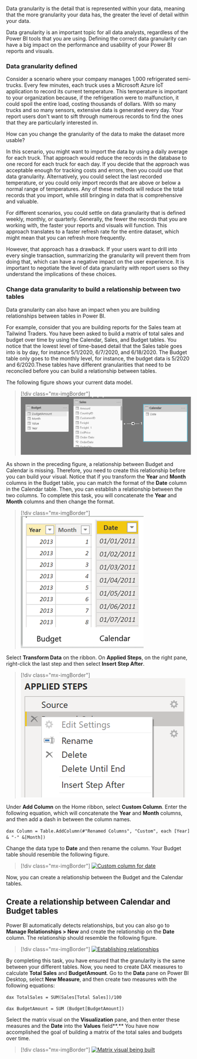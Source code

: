 Data granularity is the detail that is represented within your data, meaning that the more granularity your data has, the greater the level of detail within your data.

Data granularity is an important topic for all data analysts, regardless of the Power BI tools that you are using. Defining the correct data granularity can have a big impact on the performance and usability of your Power BI reports and visuals.

### Data granularity defined

Consider a scenario where your company manages 1,000 refrigerated semi-trucks. Every few minutes, each truck uses a Microsoft Azure IoT application to record its current temperature. This temperature is important to your organization because, if the refrigeration were to malfunction, it could spoil the entire load, costing thousands of dollars. With so many trucks and so many sensors, extensive data is generated every day. Your report users don't want to sift through numerous records to find the ones that they are particularly interested in.

How can you change the granularity of the data to make the dataset more usable?

In this scenario, you might want to import the data by using a daily average for each truck. That approach would reduce the records in the database to one record for each truck for each day. If you decide that the approach was acceptable enough for tracking costs and errors, then you could use that data granularity. Alternatively, you could select the last recorded temperature, or you could only import records that are above or below a normal range of temperatures. Any of these methods will reduce the total records that you import, while still bringing in data that is comprehensive and valuable.

For different scenarios, you could settle on data granularity that is defined weekly, monthly, or quarterly. Generally, the fewer the records that you are working with, the faster your reports and visuals will function. This approach translates to a faster refresh rate for the entire dataset, which might mean that you can refresh more frequently.

However, that approach has a drawback. If your users want to drill into every single transaction, summarizing the granularity will prevent them from doing that, which can have a negative impact on the user experience. It is important to negotiate the level of data granularity with report users so they understand the implications of these choices.

### Change data granularity to build a relationship between two tables

Data granularity can also have an impact when you are building relationships between tables in Power BI.

For example, consider that you are building reports for the Sales team at Tailwind Traders. You have been asked to build a matrix of total sales and budget over time by using the Calendar, Sales, and Budget tables. You notice that the lowest level of time-based detail that the Sales table goes into is by day, for instance 5/1/2020, 6/7/2020, and 6/18/2020. The Budget table only goes to the monthly level, for instance, the budget data is 5/2020 and 6/2020.These tables have different granularities that need to be reconciled before you can build a relationship between tables.

The following figure shows your current data model.

> [!div class="mx-imgBorder"]
> [![Screenshot of data granularity in data model](../media/05-data-granularity-example-01-ss.png)](../media/05-data-granularity-example-01-ss.png#lightbox)

As shown in the preceding figure, a relationship between Budget and Calendar is missing. Therefore, you need to create this relationship before you can build your visual. Notice that if you transform the **Year** and **Month** columns in the Budget table, you can match the format of the **Date** column in the Calendar table. Then, you can establish a relationship between the two columns. To complete this task, you will concatenate the **Year** and **Month** columns and then change the format.

> [!div class="mx-imgBorder"]
> [![Budget and Calendar tables](../media/05-budget-calendar-tables-9-ss.png)](../media/05-budget-calendar-tables-9-ss.png#lightbox)

Select **Transform Data** on the ribbon. On **Applied Steps**, on the right pane, right-click the last step and then select **Insert Step After**.

> [!div class="mx-imgBorder"]
> [![Applied Steps Visual](../media/05-applied-steps-10-ss.png)](../media/05-applied-steps-10-ss.png#lightbox)

Under **Add Column** on the Home ribbon, select **Custom Column**. Enter the following equation, which will concatenate the **Year** and **Month** columns, and then add a dash in between the column names.

```dax Column = Table.AddColumn(#"Renamed Columns", "Custom", each [Year] & "-" &[Month])```

Change the data type to **Date** and then rename the column. Your Budget table should resemble the following figure.

> [!div class="mx-imgBorder"]
> [![Custom column for date](../media/05-custom-column-date-02-ssm.png)](../media/05-custom-column-date-02-ssm.png#lightbox)

Now, you can create a relationship between the Budget and the Calendar tables.

## Create a relationship between Calendar and Budget tables 

Power BI automatically detects relationships, but you can also go to **Manage Relationships > New** and create the relationship on the **Date** column. The relationship should resemble the following figure.

> [!div class="mx-imgBorder"]
> [![Establishing relationships](../media/05-establishing-relationships-03-ssm.png)](../media/05-establishing-relationships-03-ssm.png#lightbox)

By completing this task, you have ensured that the granularity is the same between your different tables. Now, you need to create DAX measures to calculate **Total Sales** and **BudgetAmount**. Go to the **Data** pane on Power BI Desktop, select **New Measure**, and then create two measures with the following equations:

```dax TotalSales = SUM(Sales[Total Sales])/100```

```dax BudgetAmount = SUM (Budget[BudgetAmount])```

Select the matrix visual on the **Visualization** pane, and then enter these measures and the **Date** into the **Values** field**.** You have now accomplished the goal of building a matrix of the total sales and budgets over time.

> [!div class="mx-imgBorder"]
> [![Matrix visual being built](../media/05-matrix-visual-being-built-04-ssm.png)](../media/05-matrix-visual-being-built-04-ssm.png#lightbox)
